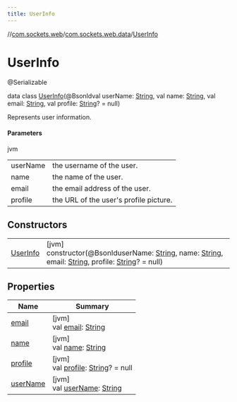 ```yaml
---
title: UserInfo
---
```

//[com.sockets.web](../../../index.html)/[com.sockets.web.data](../index.html)/[UserInfo](index.html)



# UserInfo





@Serializable



data class [UserInfo](index.html)(@BsonIdval userName: [String](https://kotlinlang.org/api/latest/jvm/stdlib/kotlin/-string/index.html), val name: [String](https://kotlinlang.org/api/latest/jvm/stdlib/kotlin/-string/index.html), val email: [String](https://kotlinlang.org/api/latest/jvm/stdlib/kotlin/-string/index.html), val profile: [String](https://kotlinlang.org/api/latest/jvm/stdlib/kotlin/-string/index.html)? = null)

Represents user information.



#### Parameters


jvm

| | |
|---|---|
| userName | the username of the user. |
| name | the name of the user. |
| email | the email address of the user. |
| profile | the URL of the user's profile picture. |



## Constructors


| | |
|---|---|
| [UserInfo](-user-info.html) | [jvm]<br>constructor(@BsonIduserName: [String](https://kotlinlang.org/api/latest/jvm/stdlib/kotlin/-string/index.html), name: [String](https://kotlinlang.org/api/latest/jvm/stdlib/kotlin/-string/index.html), email: [String](https://kotlinlang.org/api/latest/jvm/stdlib/kotlin/-string/index.html), profile: [String](https://kotlinlang.org/api/latest/jvm/stdlib/kotlin/-string/index.html)? = null) |


## Properties


| Name | Summary |
|---|---|
| [email](email.html) | [jvm]<br>val [email](email.html): [String](https://kotlinlang.org/api/latest/jvm/stdlib/kotlin/-string/index.html) |
| [name](name.html) | [jvm]<br>val [name](name.html): [String](https://kotlinlang.org/api/latest/jvm/stdlib/kotlin/-string/index.html) |
| [profile](profile.html) | [jvm]<br>val [profile](profile.html): [String](https://kotlinlang.org/api/latest/jvm/stdlib/kotlin/-string/index.html)? = null |
| [userName](user-name.html) | [jvm]<br>val [userName](user-name.html): [String](https://kotlinlang.org/api/latest/jvm/stdlib/kotlin/-string/index.html) |

